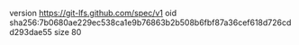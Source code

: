 version https://git-lfs.github.com/spec/v1
oid sha256:7b0680ae229ec538ca1e9b76863b2b508b6fbf87a36cef618d726cdd293dae55
size 80
